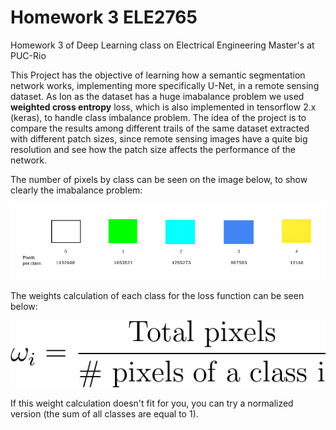 # Homework 3 ELE2765
Homework 3 of Deep Learning class on Electrical Engineering Master's at PUC-Rio

This Project has the objective of learning how a semantic segmentation network works, implementing more specifically U-Net, in a remote sensing dataset. As lon as the dataset has a huge imabalance problem we used **weighted cross entropy** loss, which is also implemented in tensorflow 2.x (keras), to handle class imbalance problem. The idea of the project is to compare the results among different trails of the same dataset extracted with different patch sizes, since remote sensing images have a quite big resolution and see how the patch size affects the performance of the network.

The number of pixels by class can be seen on the image below, to show clearly the imabalance problem:

<p align="center">
  <img src="classes.png" alt="Number of pixels by class"/>
</p>

The weights calculation of each class for the loss function can be seen below:

<p align="center">
  <img src="class_weights.png" alt="Class weights for loss function"/>
</p>

If this weight calculation doesn't fit for you, you can try a normalized version (the sum of all classes are equal to 1).
